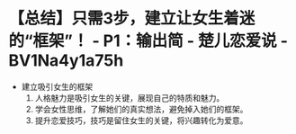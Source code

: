 # 【总结】只需3步，建立让女生着迷的“框架”！ - P1：输出简 - 楚儿恋爱说 - BV1Na4y1a75h

-   建立吸引女生的框架
    1.  人格魅力是吸引女生的关键，展现自己的特质和魅力。
    2.  学会女性思维，了解她们的真实想法，避免掉入她们的框架。
    3.  提升恋爱技巧，技巧是留住女生的关键，将兴趣转化为爱意。
